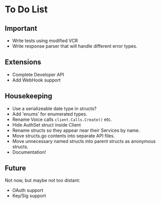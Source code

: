 To Do List
==========

## Important

- Write tests using modified VCR
- Write response parser that will handle different error types.

## Extensions

- Complete Developer API
- Add WebHook support

## Housekeeping
- Use a serializeable date type in structs?
- Add 'enums' for enumerated types.
- Rename Voice calls `client.Calls.Create()` etc.
- Hide AuthSet struct inside Client
- Rename structs so they appear near their Services by name.
- Move structs.go contents into separate API files.
- Move unnecessary named structs into parent structs as anonymous structs.
- Documentation!

## Future

Not now, but maybe not too distant:

- OAuth support
- Key/Sig support

